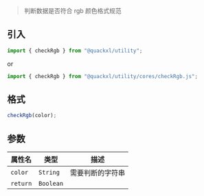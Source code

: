 > 判断数据是否符合 rgb 颜色格式规范

## 引入

```js
import { checkRgb } from "@quackxl/utility";
```
or
```js
import { checkRgb } from "@quackxl/utility/cores/checkRgb.js";
```

## 格式

```js
checkRgb(color);
```

## 参数

| 属性名   | 类型      | 描述             |
| -------- | --------- | ---------------- |
| `color`  | `String`  | 需要判断的字符串 |
| `return` | `Boolean` |                  |